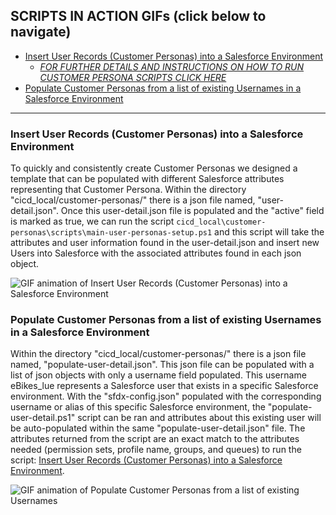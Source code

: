 ## SCRIPTS IN ACTION GIFs (click below to navigate)

  * [Insert User Records (Customer Personas) into a Salesforce Environment](#insert_user_records_from_personas)
    *   _[FOR FURTHER DETAILS AND INSTRUCTIONS ON HOW TO RUN CUSTOMER PERSONA SCRIPTS CLICK HERE](https://github.com/department-of-veterans-affairs/dtc-release-cicd-local/wiki/HOW-TO-RUN-THE-CUSTOMER-PERSONAS-SCRIPT)_
  * [Populate Customer Personas from a list of existing Usernames in a Salesforce Environment](#populate_user_persona_from_populate_user_detail)
     
***

### <a name="insert_user_records_from_personas"></a>Insert User Records (Customer Personas) into a Salesforce Environment

To quickly and consistently create Customer Personas we designed a template that can be populated with different Salesforce attributes representing that Customer Persona. Within the directory "cicd_local/customer-personas/" there is a json file named, "user-detail.json". Once this user-detail.json file is populated and the "active" field is marked as true, we can run the script `cicd_local\customer-personas\scripts\main-user-personas-setup.ps1` and this script will take the attributes and user information found in the user-detail.json and insert new Users into Salesforce with the associated attributes found in each json object.

 ![GIF animation of Insert User Records (Customer Personas) into a Salesforce Environment](https://github.com/department-of-veterans-affairs/dtc-release-cicd-local/blob/master/documentation-media/user-personas/user_persona_insert.gif)

### <a name="populate_user_persona_from_populate_user_detail"></a>Populate Customer Personas from a list of existing Usernames in a Salesforce Environment
Within the directory "cicd_local/customer-personas/" there is a json file named, "populate-user-detail.json". This json file can be populated with a list of json objects with only a username field populated. This username eBikes_lue represents a Salesforce user that exists in a specific Salesforce environment. With the "sfdx-config.json" populated with the corresponding username or alias of this specific Salesforce environment, the "populate-user-detail.ps1" script can be ran and attributes about this existing user will be auto-populated within the same "populate-user-detail.json" file. The attributes returned from the script are an exact match to the attributes needed (permission sets, profile name, groups, and queues) to run the script: [Insert User Records (Customer Personas) into a Salesforce Environment](#insert_user_records_from_personas).

 ![GIF animation of Populate Customer Personas from a list of existing Usernames](https://github.com/department-of-veterans-affairs/dtc-release-cicd-local/blob/master/documentation-media/user-personas/populate_user_persona_from_populate_user_detail.gif)